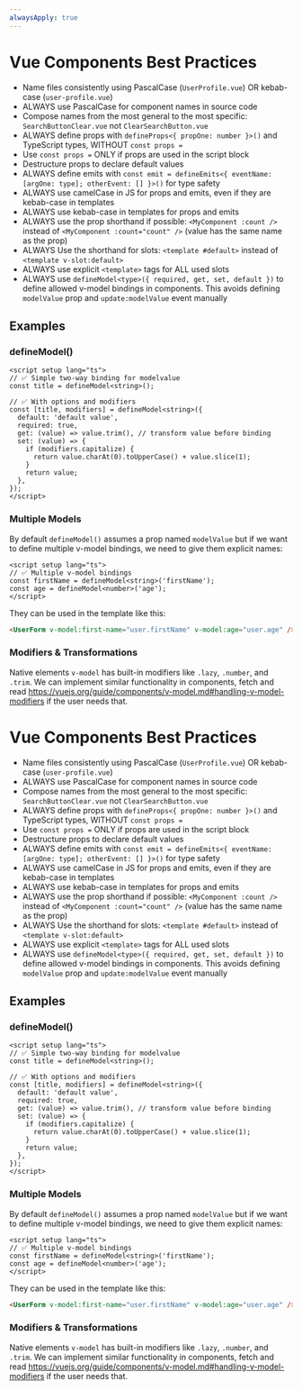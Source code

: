 ```yaml
---
alwaysApply: true
---
```


# Vue Components Best Practices

- Name files consistently using PascalCase (`UserProfile.vue`) OR kebab-case (`user-profile.vue`)
- ALWAYS use PascalCase for component names in source code
- Compose names from the most general to the most specific: `SearchButtonClear.vue` not `ClearSearchButton.vue`
- ALWAYS define props with `defineProps<{ propOne: number }>()` and TypeScript types, WITHOUT `const props =`
- Use `const props =` ONLY if props are used in the script block
- Destructure props to declare default values
- ALWAYS define emits with `const emit = defineEmits<{ eventName: [argOne: type]; otherEvent: [] }>()` for type safety
- ALWAYS use camelCase in JS for props and emits, even if they are kebab-case in templates
- ALWAYS use kebab-case in templates for props and emits
- ALWAYS use the prop shorthand if possible: `<MyComponent :count />` instead of `<MyComponent :count="count" />` (value has the same name as the prop)
- ALWAYS Use the shorthand for slots: `<template #default>` instead of `<template v-slot:default>`
- ALWAYS use explicit `<template>` tags for ALL used slots
- ALWAYS use `defineModel<type>({ required, get, set, default })` to define allowed v-model bindings in components. This avoids defining `modelValue` prop and `update:modelValue` event manually

## Examples

### defineModel()

```vue
<script setup lang="ts">
// ✅ Simple two-way binding for modelvalue
const title = defineModel<string>();

// ✅ With options and modifiers
const [title, modifiers] = defineModel<string>({
  default: 'default value',
  required: true,
  get: (value) => value.trim(), // transform value before binding
  set: (value) => {
    if (modifiers.capitalize) {
      return value.charAt(0).toUpperCase() + value.slice(1);
    }
    return value;
  },
});
</script>
```

### Multiple Models

By default `defineModel()` assumes a prop named `modelValue` but if we want to define multiple v-model bindings, we need to give them explicit names:

```vue
<script setup lang="ts">
// ✅ Multiple v-model bindings
const firstName = defineModel<string>('firstName');
const age = defineModel<number>('age');
</script>
```

They can be used in the template like this:

```html
<UserForm v-model:first-name="user.firstName" v-model:age="user.age" />
```

### Modifiers & Transformations

Native elements `v-model` has built-in modifiers like `.lazy`, `.number`, and `.trim`. We can implement similar functionality in components, fetch and read <https://vuejs.org/guide/components/v-model.md#handling-v-model-modifiers> if the user needs that.

# Vue Components Best Practices

- Name files consistently using PascalCase (`UserProfile.vue`) OR kebab-case (`user-profile.vue`)
- ALWAYS use PascalCase for component names in source code
- Compose names from the most general to the most specific: `SearchButtonClear.vue` not `ClearSearchButton.vue`
- ALWAYS define props with `defineProps<{ propOne: number }>()` and TypeScript types, WITHOUT `const props =`
- Use `const props =` ONLY if props are used in the script block
- Destructure props to declare default values
- ALWAYS define emits with `const emit = defineEmits<{ eventName: [argOne: type]; otherEvent: [] }>()` for type safety
- ALWAYS use camelCase in JS for props and emits, even if they are kebab-case in templates
- ALWAYS use kebab-case in templates for props and emits
- ALWAYS use the prop shorthand if possible: `<MyComponent :count />` instead of `<MyComponent :count="count" />` (value has the same name as the prop)
- ALWAYS Use the shorthand for slots: `<template #default>` instead of `<template v-slot:default>`
- ALWAYS use explicit `<template>` tags for ALL used slots
- ALWAYS use `defineModel<type>({ required, get, set, default })` to define allowed v-model bindings in components. This avoids defining `modelValue` prop and `update:modelValue` event manually

## Examples

### defineModel()

```vue
<script setup lang="ts">
// ✅ Simple two-way binding for modelvalue
const title = defineModel<string>();

// ✅ With options and modifiers
const [title, modifiers] = defineModel<string>({
  default: 'default value',
  required: true,
  get: (value) => value.trim(), // transform value before binding
  set: (value) => {
    if (modifiers.capitalize) {
      return value.charAt(0).toUpperCase() + value.slice(1);
    }
    return value;
  },
});
</script>
```

### Multiple Models

By default `defineModel()` assumes a prop named `modelValue` but if we want to define multiple v-model bindings, we need to give them explicit names:

```vue
<script setup lang="ts">
// ✅ Multiple v-model bindings
const firstName = defineModel<string>('firstName');
const age = defineModel<number>('age');
</script>
```

They can be used in the template like this:

```html
<UserForm v-model:first-name="user.firstName" v-model:age="user.age" />
```

### Modifiers & Transformations

Native elements `v-model` has built-in modifiers like `.lazy`, `.number`, and `.trim`. We can implement similar functionality in components, fetch and read <https://vuejs.org/guide/components/v-model.md#handling-v-model-modifiers> if the user needs that.
